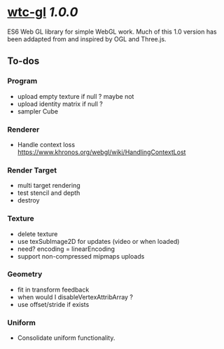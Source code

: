 # [wtc-gl](https://github.com/wethegit/wtc-gl#readme) _1.0.0_

ES6 Web GL library for simple WebGL work. Much of this 1.0 version has been addapted from and inspired by OGL and Three.js.

## To-dos

### Program

- upload empty texture if null ? maybe not
- upload identity matrix if null ?
- sampler Cube

### Renderer

- Handle context loss https://www.khronos.org/webgl/wiki/HandlingContextLost

### Render Target

- multi target rendering
- test stencil and depth
- destroy

### Texture

- delete texture
- use texSubImage2D for updates (video or when loaded)
- need? encoding = linearEncoding
- support non-compressed mipmaps uploads

### Geometry

- fit in transform feedback
- when would I disableVertexAttribArray ?
- use offset/stride if exists

### Uniform

- Consolidate uniform functionality.

